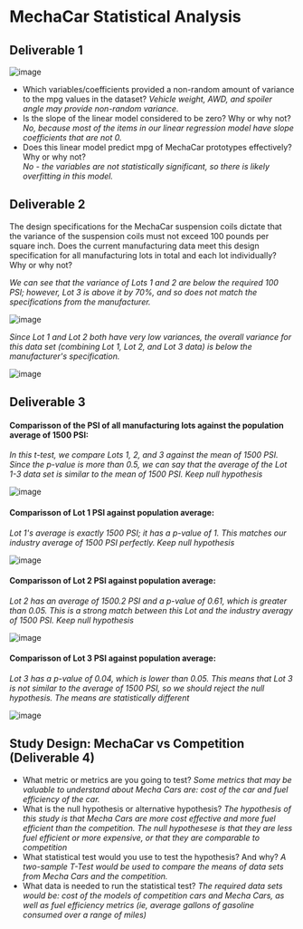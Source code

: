 # MechaCar Statistical Analysis

## Deliverable 1
![image](https://user-images.githubusercontent.com/98437495/167230657-78df7e06-103f-4753-8e30-a5229babec54.png)

* Which variables/coefficients provided a non-random amount of variance to the mpg values in the dataset? 
  *Vehicle weight, AWD, and spoiler angle may provide non-random variance.* 
* Is the slope of the linear model considered to be zero? Why or why not? 
  *No, because most of the items in our linear regression model have slope coefficients that are not 0.* 
* Does this linear model predict mpg of MechaCar prototypes effectively? Why or why not?  
  *No - the variables are not statistically significant, so there is likely overfitting in this model.* 


## Deliverable 2
The design specifications for the MechaCar suspension coils dictate that the variance of the suspension coils must not exceed 100 pounds per square inch. Does the current manufacturing data meet this design specification for all manufacturing lots in total and each lot individually? Why or why not?

*We can see that the variance of Lots 1 and 2 are below the required 100 PSI; however, Lot 3 is above it by 70%, and so does not match the specifications from the manufacturer.* 

![image](https://user-images.githubusercontent.com/98437495/167231459-b80615fe-c0e7-4e0c-9f68-3d389f2cafa9.png)

*Since Lot 1 and Lot 2 both have very low variances, the overall variance for this data set (combining Lot 1, Lot 2, and Lot 3 data) is below the manufacturer's specification.* 

![image](https://user-images.githubusercontent.com/98437495/167231438-6ed216ec-dfa6-4ffb-8f0d-a27818ec80a3.png)




## Deliverable 3

#### Comparisson of the PSI of all manufacturing lots against the population average of 1500 PSI: 
*In this t-test, we compare Lots 1, 2, and 3 against the mean of 1500 PSI. Since the p-value is more than 0.5, we can say that the average of the Lot 1-3 data set is similar to the mean of 1500 PSI. Keep null hypothesis*

![image](https://user-images.githubusercontent.com/98437495/167233230-72b40dab-09d7-4a4b-a7f0-f12be9ee84fa.png)


#### Comparisson of Lot 1 PSI against population average: 
*Lot 1's average is exactly 1500 PSI; it has a p-value of 1. This matches our industry average of 1500 PSI perfectly. Keep null hypothesis*

![image](https://user-images.githubusercontent.com/98437495/167233254-dba6dfdb-6e2d-4ca7-b109-8590ef6001e0.png)

#### Comparisson of Lot 2 PSI against population average: 
*Lot 2 has an average of 1500.2 PSI and a p-value of 0.61, which is greater than 0.05. This is a strong match between this Lot and the industry averagy of 1500 PSI. Keep null hypothesis*

![image](https://user-images.githubusercontent.com/98437495/167233269-ade6d6fa-193f-42ee-93d2-968ba43b0fca.png)

#### Comparisson of Lot 3 PSI against population average: 
*Lot 3 has a p-value of 0.04, which is lower than 0.05. This means that Lot 3 is not similar to the average of 1500 PSI, so we should reject the null hypothesis. The means are statistically different*

![image](https://user-images.githubusercontent.com/98437495/167233283-1f2f5498-7a15-4a6f-a467-d6c2258008e3.png)

## Study Design: MechaCar vs Competition (Deliverable 4)
* What metric or metrics are you going to test?
*Some metrics that may be valuable to understand about Mecha Cars are: cost of the car and fuel efficiency of the car.* 
* What is the null hypothesis or alternative hypothesis?
*The hypothesis of this study is that Mecha Cars are more cost effective and more fuel efficient than the competition. The null hypothesese is that they are less fuel efficient or more expensive, or that they are comparable to competition* 
* What statistical test would you use to test the hypothesis? And why? *A two-sample T-Test would be used to compare the means of data sets from Mecha Cars and the competition.*
* What data is needed to run the statistical test?
*The required data sets would be: cost of the models of competition cars and Mecha Cars, as well as fuel efficiency metrics (ie, average gallons of gasoline consumed over a range of miles)*
